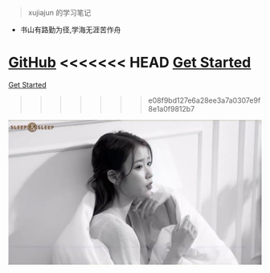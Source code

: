 <!-- <script>
  new Vue({
    el: 'main',
    data(){
        return{
            msg:"dsadadsa",
            count:12312
        }
    },
  });
</script> -->

> xujiajun 的学习笔记

- 书山有路勤为径,学海无涯苦作舟

[GitHub](https://github.com/18626428291/18626428291.github.io.git)
<<<<<<< HEAD
[Get Started](zh-cn/java/springboot/01)
=======
[Get Started](zh-cn/java/springboot/01.md)
>>>>>>> e08f9bd127e6a28ee3a7a0307e9f8e1a0f9812b7

![](_media/bg.png)
